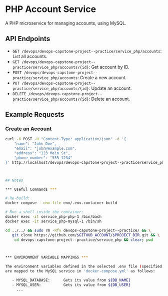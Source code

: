 # PHP Account Service
A PHP microservice for managing accounts, using MySQL.

## API Endpoints
- `GET /devops/devops-capstone-project--practice/service_php/accounts`: List all accounts.
- `GET /devops/devops-capstone-project--practice/service_php/accounts/{id}`: Get account by ID.
- `POST /devops/devops-capstone-project--practice/service_php/accounts`: Create a new account.
- `PUT /devops/devops-capstone-project--practice/service_php/accounts/{id}`: Update an account.
- `DELETE /devops/devops-capstone-project--practice/service_php/accounts/{id}`: Delete an account.

## Example Requests
### Create an Account
```bash
curl -X POST -H "Content-Type: application/json" -d '{
    "name": "John Doe",
    "email": "john@example.com",
    "address": "123 Main St",
    "phone_number": "555-1234"
}' http://localhost/devops/devops-capstone-project--practice/service_php/accounts



## Notes

*** Useful Commands ***

# Re-build:
docker compose --env-file env/.env.container build

# Run a shell inside the container:
docker exec -it service_php-php-1 /bin/bash
docker exec -it service_php-mysql-1 /bin/sh

cd ../../ && sudo rm -Rfv devops-capstone-project--practice/ && \
   git clone https://github.com/$GITHUB_ACCOUNT/$PROJECT_DIR.git && \
    cd devops-capstone-project--practice/service_php && clear; pwd



*** ENVIRONMENT VARIABLE MAPPINGS *** 

The environment variables defined in the selected .env file (specified in the Makefile) 
are mapped to the MySQL service in 'docker-compose.yml' as follows:

   - MYSQL_DATABASE:      Gets its value from ${DB_NAME}
   - MYSQL_USER:          Gets its value from ${DB_USER}
     ...


